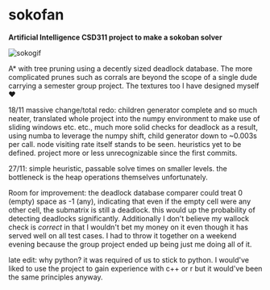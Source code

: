 # sokofan
**Artificial Intelligence CSD311 project to make a sokoban solver**

![sokogif](https://user-images.githubusercontent.com/111729660/204851864-7b40b1f4-6470-489c-89e6-76e887693169.gif)

A* with tree pruning using a decently sized deadlock database. The more complicated prunes such as corrals are beyond the scope of a single dude carrying a semester group project. The textures too I have designed myself ❤️

18/11 massive change/total redo: children generator complete and so much neater, translated whole project into the numpy environment to make use of sliding windows etc. etc., much more solid checks for deadlock as a result, using numba to leverage the numpy shift, child generator down to ~0.003s per call. node visiting rate itself stands to be seen. heuristics yet to be defined. project more or less unrecognizable since the first commits.

27/11: simple heuristic, passable solve times on smaller levels. the bottleneck is the heap operations themselves unfortunately.

Room for improvement: the deadlock database comparer could treat 0 (empty) space as -1 (any), indicating that even if the empty cell were any other cell, the submatrix is still a deadlock. this would up the probability of detecting deadlocks significantly. Additionally I don't believe my wallock check is *correct* in that I wouldn't bet my money on it even though it has served well on all test cases. I had to throw it together on a weekend evening because the group project ended up being just me doing all of it.


late edit: why python? it was required of us to stick to python. I would've liked to use the project to gain experience with c++ or r but it would've been the same principles anyway.
